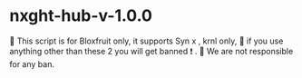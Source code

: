 # nxght-hub-v-1.0.0
 👏 This script is for Bloxfruit only, it supports Syn x , krnl only, 👑 if you use anything other than these 2 you will get banned ❗️ . 📌 We are not responsible for any ban.
